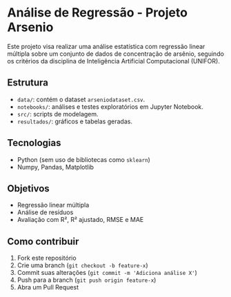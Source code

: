 # Análise de Regressão - Projeto Arsenio

Este projeto visa realizar uma análise estatística com regressão linear múltipla sobre um conjunto de dados de concentração de arsênio, seguindo os critérios da disciplina de Inteligência Artificial Computacional (UNIFOR).

## Estrutura

- `data/`: contém o dataset `arseniodataset.csv`.
- `notebooks/`: análises e testes exploratórios em Jupyter Notebook.
- `src/`: scripts de modelagem.
- `resultados/`: gráficos e tabelas geradas.

## Tecnologias

- Python (sem uso de bibliotecas como `sklearn`)
- Numpy, Pandas, Matplotlib

## Objetivos

- Regressão linear múltipla
- Análise de resíduos
- Avaliação com R², R² ajustado, RMSE e MAE

## Como contribuir

1. Fork este repositório
2. Crie uma branch (`git checkout -b feature-x`)
3. Commit suas alterações (`git commit -m 'Adiciona análise X'`)
4. Push para a branch (`git push origin feature-x`)
5. Abra um Pull Request
